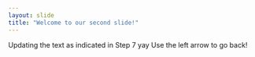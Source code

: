 ```yaml
---
layout: slide
title: "Welcome to our second slide!"
---
```

Updating the text as indicated in Step 7 yay
Use the left arrow to go back!